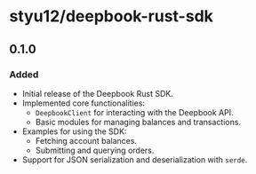 # styu12/deepbook-rust-sdk

## 0.1.0 
### Added
- Initial release of the Deepbook Rust SDK.
- Implemented core functionalities:
    - `DeepbookClient` for interacting with the Deepbook API.
    - Basic modules for managing balances and transactions.
- Examples for using the SDK:
    - Fetching account balances.
    - Submitting and querying orders.
- Support for JSON serialization and deserialization with `serde`.
